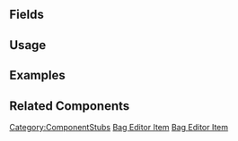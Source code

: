 <languages></languages> <translate>

## Fields

## Usage

## Examples

## Related Components

</translate>

[Category:ComponentStubs](Category:ComponentStubs "wikilink") [Bag
Editor Item](Category:Components{{#translation:}} "wikilink") [Bag
Editor
Item](Category:Components:Uncategorized{{#translation:}} "wikilink")